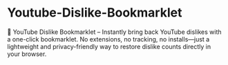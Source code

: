 # Youtube-Dislike-Bookmarklet
🚀 YouTube Dislike Bookmarklet – Instantly bring back YouTube dislikes with a one-click bookmarklet. No extensions, no tracking, no installs—just a lightweight and privacy-friendly way to restore dislike counts directly in your browser.
